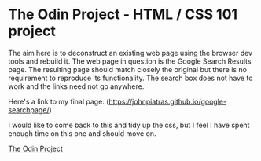 # The Odin Project - HTML / CSS 101 project

The aim here is to deconstruct an existing web page using the browser dev tools and rebuild it.
The web page in question is the Google Search Results page. The resulting page should match closely the original but there is no requirement to reproduce its functionality.
The search box does not have to work and the links need not go anywhere.

Here's a link to my final page: (https://johnpiatras.github.io/google-searchpage/)

I would like to come back to this and tidy up the css, but I feel I have spent enough time on this one and should move on.

[The Odin Project](https://www.theodinproject.com/courses/web-development-101/lessons/html-css)
